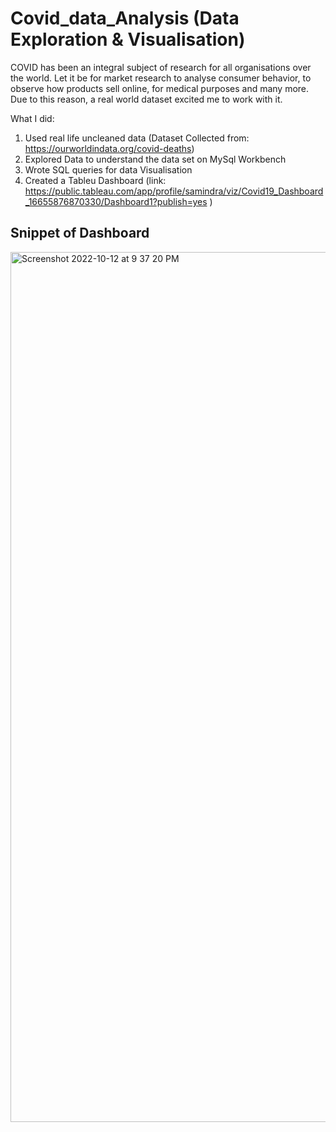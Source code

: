 # Covid_data_Analysis (Data Exploration & Visualisation)
COVID has been an integral subject of research for all organisations over the world. 
Let it be for market research to analyse consumer behavior, to observe how products sell online, for medical purposes and many more. 
Due to this reason, a real world dataset excited me to work with it. 

What I did: 
1. Used real life uncleaned data (Dataset Collected from: https://ourworldindata.org/covid-deaths)
2. Explored Data to understand the data set on MySql Workbench
3. Wrote SQL queries for data Visualisation
4. Created a Tableu Dashboard (link: https://public.tableau.com/app/profile/samindra/viz/Covid19_Dashboard_16655876870330/Dashboard1?publish=yes )


## Snippet of Dashboard


<img width="1392" alt="Screenshot 2022-10-12 at 9 37 20 PM" src="https://user-images.githubusercontent.com/59794961/195387095-93a7c363-f1a4-4465-9b16-034f8a921a71.png">

